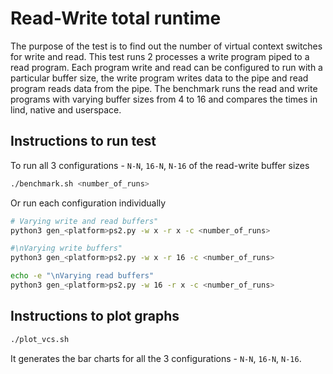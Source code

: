 # Read-Write total runtime

The purpose of the test is to find out the number of virtual context switches for write and read. This test runs 2 processes a write program piped to a read program. Each program write and read can be configured to run with a particular buffer size, the write program writes data to the pipe and read program reads data from the pipe. The benchmark runs the read and write programs with varying buffer sizes from 4 to 16 and compares the times in lind, native and userspace.

## Instructions to run test

To run all 3 configurations - `N-N`, `16-N`, `N-16` of the read-write buffer sizes
```sh
./benchmark.sh <number_of_runs>
```

Or run each configuration individually
```sh
# Varying write and read buffers"
python3 gen_<platform>ps2.py -w x -r x -c <number_of_runs>

#\nVarying write buffers"
python3 gen_<platform>ps2.py -w x -r 16 -c <number_of_runs>

echo -e "\nVarying read buffers"
python3 gen_<platform>ps2.py -w 16 -r x -c <number_of_runs>
```

## Instructions to plot graphs

```sh
./plot_vcs.sh
```

It generates the bar charts for all the 3 configurations - `N-N`, `16-N`, `N-16`.
